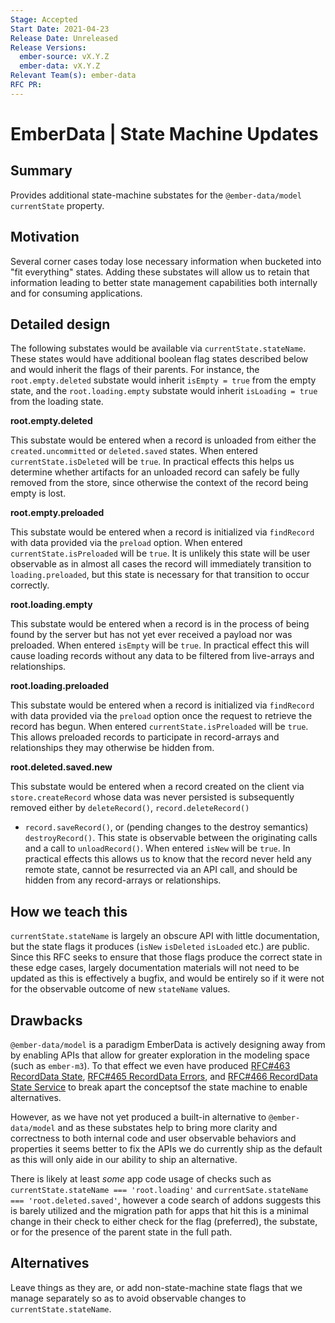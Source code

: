 ```yaml
---
Stage: Accepted
Start Date: 2021-04-23
Release Date: Unreleased
Release Versions:
  ember-source: vX.Y.Z
  ember-data: vX.Y.Z
Relevant Team(s): ember-data
RFC PR: 
---
```


# EmberData | State Machine Updates

## Summary

Provides additional state-machine substates for the `@ember-data/model` `currentState` property.

## Motivation

Several corner cases today lose necessary information when bucketed into "fit everything" states.
Adding these substates will allow us to retain that information leading to better state management
capabilities both internally and for consuming applications.

## Detailed design

The following substates would be available via `currentState.stateName`. These states would
have additional boolean flag states described below and would inherit the flags of their
parents. For instance, the `root.empty.deleted` substate would inherit `isEmpty = true` from the
empty state, and the `root.loading.empty` substate would inherit `isLoading = true` from the loading 
state. 

**root.empty.deleted**

This substate would be entered when a record is unloaded from either the `created.uncommitted` 
or `deleted.saved` states. When entered `currentState.isDeleted` will be `true`. In practical
effects this helps us determine whether artifacts for an unloaded record can safely be fully
removed from the store, since otherwise the context of the record being empty is lost.

**root.empty.preloaded**

This substate would be entered when a record is initialized via `findRecord` with data provided
via the `preload` option. When entered `currentState.isPreloaded` will be `true`. It is unlikely
this state will be user observable as in almost all cases the record will immediately transition
to `loading.preloaded`, but this state is necessary for that transition to occur correctly. 

**root.loading.empty**

This substate would be entered when a record is in the process of being found by the server but
has not yet ever received a payload nor was preloaded. When entered `isEmpty` will be `true`. In
practical effect this will cause loading records without any data to be filtered from live-arrays
and relationships.

**root.loading.preloaded**

This substate would be entered when a record is initialized via `findRecord` with data provided
via the `preload` option once the request to retrieve the record has begun. When entered 
`currentState.isPreloaded` will be `true`. This allows preloaded records to participate in
record-arrays and relationships they may otherwise be hidden from.

**root.deleted.saved.new**

This substate would be entered when a record created on the client via `store.createRecord` whose
data was never persisted is subsequently removed either by `deleteRecord()`, `record.deleteRecord()`
+ `record.saveRecord()`, or (pending changes to the destroy semantics) `destroyRecord()`. This
state is observable between the originating calls and a call to `unloadRecord()`. When entered 
`isNew` will be `true`. In practical effects this allows us to know that the record never held any
remote state, cannot be resurrected via an API call, and should be hidden from any record-arrays or
relationships.

## How we teach this

`currentState.stateName` is largely an obscure API with little documentation, but the state flags
it produces (`isNew` `isDeleted` `isLoaded` etc.) are public. Since this RFC seeks to ensure that
those flags produce the correct state in these edge cases, largely documentation materials will not
need to be updated as this is effectively a bugfix, and would be entirely so if it were not for the 
observable outcome of new `stateName` values.

## Drawbacks

`@ember-data/model` is a paradigm EmberData is actively designing away from by enabling APIs that
allow for greater exploration in the modeling space (such as `ember-m3`). To that effect we even
have produced [RFC#463 RecordData State](https://emberjs.github.io/rfcs/0463-record-data-state.html),
[RFC#465 RecordData Errors](https://emberjs.github.io/rfcs/0465-record-data-errors.html), and
[RFC#466 RecordData State Service](https://emberjs.github.io/rfcs/0466-request-state-service.html) to 
break apart the conceptsof the state machine to enable alternatives.

However, as we have not yet produced a built-in alternative to `@ember-data/model` and as these substates
help to bring more clarity and correctness to both internal code and user observable behaviors and 
properties it seems better to fix the APIs we do currently ship as the default as this will only aide in
our ability to ship an alternative.

There is likely at least *some* app code usage of checks such as `currentState.stateName === 'root.loading'` and `currentSate.stateName === 'root.deleted.saved'`, however a code search of addons suggests
this is barely utilized and the migration path for apps that hit this is a minimal change in their check
to either check for the flag (preferred), the substate, or for the presence of the parent state in the full path.

## Alternatives

Leave things as they are, or add non-state-machine state flags that we manage separately so as to avoid
observable changes to `currentState.stateName`.
